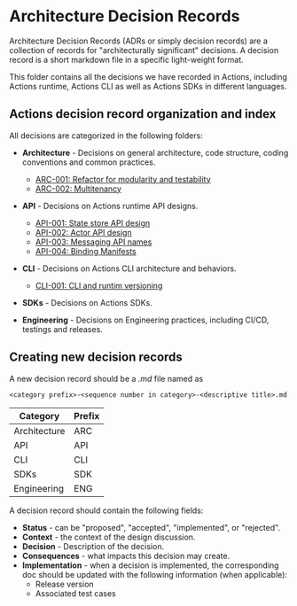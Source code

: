 # Architecture Decision Records

Architecture Decision Records (ADRs or simply decision records) are a collection of records for "architecturally significant" decisions. A decision record is a short markdown file in a specific light-weight format.

This folder contains all the decisions we have recorded in Actions, including Actions runtime, Actions CLI as well as Actions SDKs in different languages.

## Actions decision record organization and index
All decisions are categorized in the following folders:
* **Architecture** - Decisions on general architecture, code structure, coding conventions and common practices.
  
  - [ARC-001: Refactor for modularity and testability](./architecture/ARC-001-refactor-for-modularity-and-testability.md)
  - [ARC-002: Multitenancy](./architecture/ARC-002-multitenancy.md)
  
* **API** - Decisions on Actions runtime API designs.

  - [API-001: State store API design](./api/API-001-state-store-api-design.md)
  - [API-002: Actor API design](./api/API-002-actor-api-design.md)
  - [API-003: Messaging API names](./api/API-003-messaging-api-names.md)
  - [API-004: Binding Manifests](./api/API-004-binding-manifests.md)
* **CLI** - Decisions on Actions CLI architecture and behaviors.

  - [CLI-001: CLI and runtim versioning](./cli/CLI-001-cli-and-runtime-versioning.md)
* **SDKs** - Decisions on Actions SDKs.
* **Engineering** - Decisions on Engineering practices, including CI/CD, testings and releases.

## Creating new decision records
A new decision record should be a _.md_ file named as 
```
<category prefix>-<sequence number in category>-<descriptive title>.md
```
|Category|Prefix|
|----|----|
|Architecture|ARC|
|API|API|
|CLI|CLI|
|SDKs|SDK|
|Engineering|ENG|

A decision record should contain the following fields:

* **Status** - can be "proposed", "accepted", "implemented", or "rejected".
* **Context** - the context of the design discussion.
* **Decision** - Description of the decision.
* **Consequences** - what impacts this decision may create.
* **Implementation** - when a decision is implemented, the corresponding doc should be updated with the following information (when applicable):
  * Release version
  * Associated test cases
